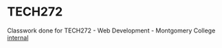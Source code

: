 # TECH272
Classwork done for TECH272 - Web Development - Montgomery College
[internal](/Classwork1.html)
